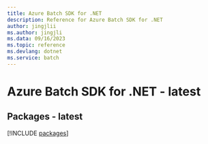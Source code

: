 ```yaml
---
title: Azure Batch SDK for .NET
description: Reference for Azure Batch SDK for .NET
author: jingjlii
ms.author: jingjli
ms.data: 09/16/2023
ms.topic: reference
ms.devlang: dotnet
ms.service: batch
---
```

# Azure Batch SDK for .NET - latest
## Packages - latest
[!INCLUDE [packages](batch-index.md)]